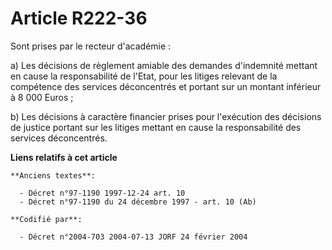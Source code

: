 # Article R222-36

Sont prises par le recteur d'académie :

a) Les décisions de règlement amiable des demandes d'indemnité mettant en cause la responsabilité de l'Etat, pour les litiges
relevant de la compétence des services déconcentrés et portant sur un montant inférieur à 8 000 Euros ;

b) Les décisions à caractère financier prises pour l'exécution des décisions de justice portant sur les litiges mettant en
cause la responsabilité des services déconcentrés.

**Liens relatifs à cet article**

	**Anciens textes**:

	  - Décret n°97-1190 1997-12-24 art. 10
	  - Décret n°97-1190 du 24 décembre 1997 - art. 10 (Ab)

	**Codifié par**:

	  - Décret n°2004-703 2004-07-13 JORF 24 février 2004
